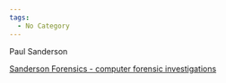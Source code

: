 ```yaml
---
tags:
  - No Category
---
```

Paul Sanderson

[Sanderson Forensics - computer forensic
investigations](http://www.sandersonforensics.com)